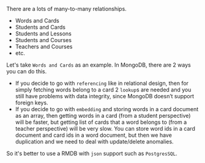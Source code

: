 There are a lots of many-to-many relationships.

- Words and Cards
- Students and Cards
- Students and Lessons
- Students and Courses
- Teachers and Courses
- etc.

Let's take `Words and Cards` as an example. In MongoDB, there are 2 ways you can do this.

- If you decide to go with `referencing` like in relational design, then for simply fetching words belong to a card 2 `lookup`s are needed and you still have problems with data integrity, since MongoDB doesn’t support foreign keys.
- If you decide to go with `embedding` and storing words in a card document as an array, then getting words in a card (from a student perspective) will be faster, but getting list of cards that a word belongs to (from a teacher perspective) will be very slow. You can store word ids in a card document and card ids in a word document, but then we have duplication and we need to deal with update/delete anomalies.

So it's better to use a RMDB with `json` support such as `PostgresSQL`. 